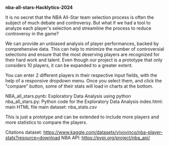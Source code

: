 **nba-all-stars-Hacklytics-2024**

It is no secret that the NBA All-Star team selection process is often the subject of much debate and controversy.
But what if we had a tool to analyze each player's selection and streamline the process to reduce controversy in the game?

We can provide an unbiased analysis of player performances, backed by comprehensive data. This can help to minimize the number of controversial selections and ensure that the most deserving players are recognized for their hard work and talent. Even though our project is a prototype that only considers 10 players, it can be expanded to a greater extent.

You can enter 2 different players in their respective input fields, with the help of a responsive dropdown menu. Once you select them, and click the "compare" button, some of their stats will load in charts at the bottom.

NBA_all_stars.pynb: Exploratory Data Analysis using python
nba_all_stars.py: Python code for the Exploratory Data Analysis
index.html: main HTML file
main dataset: nba_stats.csv

This is just a prototype and can be extended to include more players and more statistics to compare the players.

Citations
dataset: https://www.kaggle.com/datasets/vivovinco/nba-player-stats?resource=download
NBA API: https://pypi.org/project/nba_api/
